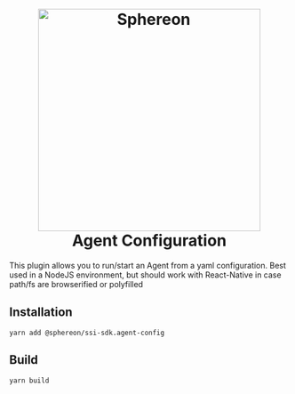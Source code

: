 <!--suppress HtmlDeprecatedAttribute -->
<h1 align="center">
  <br>
  <a href="https://www.sphereon.com"><img src="https://sphereon.com/content/themes/sphereon/assets/img/logo.svg" alt="Sphereon" width="400"></a>
  <br>Agent Configuration 
  <br>
</h1>

This plugin allows you to run/start an Agent from a yaml configuration. Best used in a NodeJS environment, but should work with React-Native in case path/fs are browserified or polyfilled

## Installation

```shell
yarn add @sphereon/ssi-sdk.agent-config
```

## Build

```shell
yarn build
```
